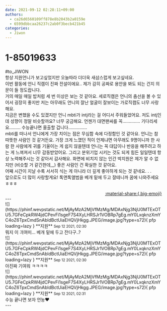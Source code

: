 ```yaml
---
date: 2021-09-12 02:28:11+09:00
authors:
  - ca26d6560109ff878e8b2043b2a0159e
  - 6599dbbcaa26237c2ab0f3becb421b45
categories:
  - Jiwon
---
```


# 1-85019633

<div class="post-container" markdown="1">
<div class="content-container md-sidebar__scrollwrap" markdown="1">

\#to_JIWON<br>항상 지원언니가 보고싶었지만 오늘따라 더더욱 새삼스럽게 보고싶네요.<br>이번 활동에 언니 직캠이 진짜 전설이에요.. 제가 감히 공짜로 용안을 봐도 되는 건지 의문이 들 정도랍니다.<br>거의 매일 매일 밥처럼 세 번 이상은 보는 것 같아요. 세로직캠은 언니의 춤선을 볼 수 있어서 굉장히 좋지만 저는 아무래도 언니의 잘난 얼굴이 잘보이는 가로직캠도 너무 사랑해요. <br>지금은 변했을 수도 있겠지만 언니 mbti가 intj라는 걸 어디서 주워들었어요. 저도 intj인데 성향이 정말 비슷할까요? 너무 궁금해요. 언젠가 대면팬싸를 꼭.............. 기다리세요......... 수능끝나면 올출할 겁니다...............<br>mbti를 떠나서 언니에게 가장 치이는 점은 무심함 속에 다정함인 것 같아요. 언니는 참 따뜻한 사람인 것 같거든요. 가장 크게 느꼈던 적이 언제냐면 아무래도 9명이니까 한 사람 한 사람에게 귀를 기울이는 게 쉽지 않을텐데 언니는 꼭 대답이나 반응을 해주려고 하는 게 느껴져서 너무 감동받았어요. 그리고 분위기업 시키는 것도 되게 힘든 일일텐데 항상 노력해주시는 것 같아서 감사해요. 화면에 비치지 않는 인간 박지원은 제가 알 수 없지만 (비슷할 거 같긴한데,,,) 좋은 사람인 건 확실한 것 같아요. <br>어째 시간이 지날 수록 서서히 식는 게 아니라 더 깊게 좋아하게 되는 것 같네요. . .<br>앞으로도 더 많이 사랑할게요! 톡앤톡앨범을 베개 밑에 두고 잘테니까 꿈에 나와주세요 ㅎㅎㅎ

</div>
</div>

<div style="text-align: right;" markdown="1">
<a href="https://weverse.io/fromis9/fanpost/1-85019633" style="text-align: right;">:material-share:{.big-emoji}</a>
</div>
---

<div class="comments-container md-sidebar__scrollwrap" markdown="1">
<div class="comment" markdown="1">
<div class='id-container' markdown="1">
![](https://phinf.wevpstatic.net/MjAyMzA2MjVfMzMg/MDAxNjg3NjU0MTExOTU5.7GFeCpkRW4jdCPevFi1sgeF7S4XyLHRSJr1VOBRp7gEg.mY0LxqknzXmYC4oZ6TpxCmdSnAbldBctUiaEHQVjHkgg.JPEG/image.jpg?type=s72){ pfp loading=lazy }
**<span class="artist">지원</span>** <small>Sep 12 2021, 02:30</small><br>
</div>
<div class='comment-body' markdown="1">
뭐지 이 긔여미... 베개 밑에 두고 잔다구..? 
</div>
</div>
<div class="comment" markdown="1">
<div class='id-container' markdown="1">
![](https://phinf.wevpstatic.net/MjAyMzA2MjVfMzMg/MDAxNjg3NjU0MTExOTU5.7GFeCpkRW4jdCPevFi1sgeF7S4XyLHRSJr1VOBRp7gEg.mY0LxqknzXmYC4oZ6TpxCmdSnAbldBctUiaEHQVjHkgg.JPEG/image.jpg?type=s72){ pfp loading=lazy }
**<span class="artist">지원</span>** <small>Sep 12 2021, 02:30</small><br>
</div>
<div class='comment-body' markdown="1">
아진짜 기여워 ㅋㅋㅋㅋ
</div>
</div>
<div class="comment" markdown="1">
<div class='id-container' markdown="1">
![](https://phinf.wevpstatic.net/MjAyMzA2MjVfMzMg/MDAxNjg3NjU0MTExOTU5.7GFeCpkRW4jdCPevFi1sgeF7S4XyLHRSJr1VOBRp7gEg.mY0LxqknzXmYC4oZ6TpxCmdSnAbldBctUiaEHQVjHkgg.JPEG/image.jpg?type=s72){ pfp loading=lazy }
**<span class="artist">지원</span>** <small>Sep 12 2021, 02:31</small><br>
</div>
<div class='comment-body' markdown="1">
수능 끝나면 보자 언눙❤️ 
</div>
</div>
</div>
---
